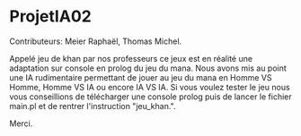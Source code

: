 # ProjetIA02
Contributeurs: Meier Raphaël, Thomas Michel.

Appelé jeu de khan par nos professeurs ce jeux est en réalité une adaptation sur console en prolog du jeu du mana.
Nous avons mis au point une IA rudimentaire permettant de jouer au jeu du mana en Homme VS Homme, Homme VS IA ou encore IA VS IA.
Si vous voulez tester le jeu nous vous conseillions de télécharger une console prolog puis de lancer le fichier main.pl et de rentrer l'instruction "jeu_khan.".

Merci.

